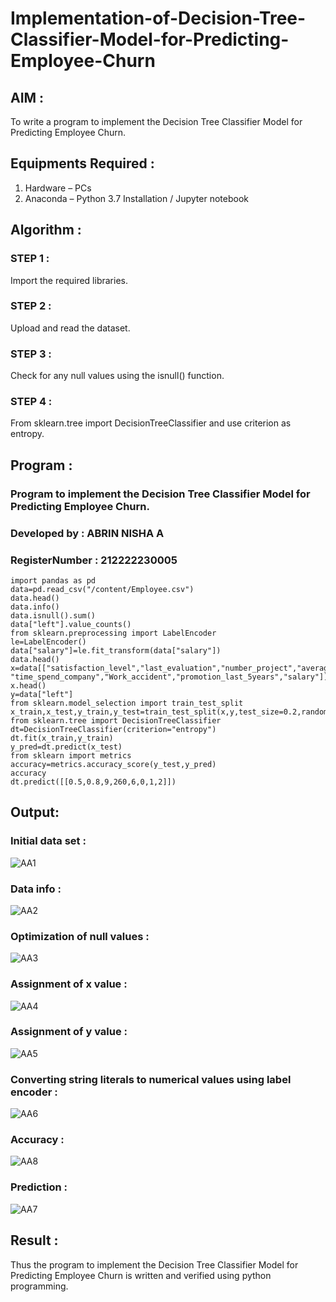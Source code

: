 # Implementation-of-Decision-Tree-Classifier-Model-for-Predicting-Employee-Churn

## AIM :

To write a program to implement the Decision Tree Classifier Model for Predicting Employee Churn.

## Equipments Required :

1. Hardware – PCs
2. Anaconda – Python 3.7 Installation / Jupyter notebook

## Algorithm :

### STEP 1 :

Import the required libraries.

### STEP 2 :

Upload and read the dataset.

### STEP 3 :

Check for any null values using the isnull() function.


### STEP 4 :

From sklearn.tree import DecisionTreeClassifier and use criterion as entropy.


## Program :


### Program to implement the Decision Tree Classifier Model for Predicting Employee Churn.

### Developed by : ABRIN NISHA A
### RegisterNumber : 212222230005  

```
import pandas as pd
data=pd.read_csv("/content/Employee.csv")
data.head()
data.info()
data.isnull().sum()
data["left"].value_counts()
from sklearn.preprocessing import LabelEncoder
le=LabelEncoder()
data["salary"]=le.fit_transform(data["salary"])
data.head()
x=data[["satisfaction_level","last_evaluation","number_project","average_montly_hours",
"time_spend_company","Work_accident","promotion_last_5years","salary"]]
x.head()
y=data["left"]
from sklearn.model_selection import train_test_split
x_train,x_test,y_train,y_test=train_test_split(x,y,test_size=0.2,random_state=100)
from sklearn.tree import DecisionTreeClassifier
dt=DecisionTreeClassifier(criterion="entropy")
dt.fit(x_train,y_train)
y_pred=dt.predict(x_test)
from sklearn import metrics
accuracy=metrics.accuracy_score(y_test,y_pred)
accuracy
dt.predict([[0.5,0.8,9,260,6,0,1,2]])

```
## Output:

### Initial data set :

![AA1](https://github.com/Abrinnisha6/Implementation-of-Decision-Tree-Classifier-Model-for-Predicting-Employee-Churn/assets/118889454/ec1e041a-7df4-4212-8b52-be4a5d79f208)

### Data info :

![AA2](https://github.com/Abrinnisha6/Implementation-of-Decision-Tree-Classifier-Model-for-Predicting-Employee-Churn/assets/118889454/9738c214-b82d-4761-b7f8-ce4a9ba6ae58)

### Optimization of null values :

![AA3](https://github.com/Abrinnisha6/Implementation-of-Decision-Tree-Classifier-Model-for-Predicting-Employee-Churn/assets/118889454/06b4db5b-a878-4367-a96a-a8ffc747c62c)

### Assignment of x value :

![AA4](https://github.com/Abrinnisha6/Implementation-of-Decision-Tree-Classifier-Model-for-Predicting-Employee-Churn/assets/118889454/18f45fd3-695f-4733-b7a2-f21f7169e462)

### Assignment of y value :

![AA5](https://github.com/Abrinnisha6/Implementation-of-Decision-Tree-Classifier-Model-for-Predicting-Employee-Churn/assets/118889454/29483f1b-ecaa-4870-bd8c-f4557b317760)

### Converting string literals to numerical values using label encoder :

![AA6](https://github.com/Abrinnisha6/Implementation-of-Decision-Tree-Classifier-Model-for-Predicting-Employee-Churn/assets/118889454/aa440e1b-9e5c-4d3e-ac8a-a35e0246e61e)


### Accuracy :

![AA8](https://github.com/Abrinnisha6/Implementation-of-Decision-Tree-Classifier-Model-for-Predicting-Employee-Churn/assets/118889454/67498615-9655-4cf9-81b5-0bcb9ff0ca57)


### Prediction :

![AA7](https://github.com/Abrinnisha6/Implementation-of-Decision-Tree-Classifier-Model-for-Predicting-Employee-Churn/assets/118889454/b9846165-9a1c-45ff-8b85-7c99a541a386)
 

## Result :
Thus the program to implement the  Decision Tree Classifier Model for Predicting Employee Churn is written and verified using python programming.
